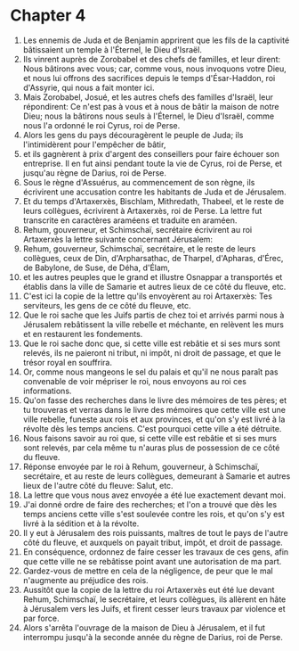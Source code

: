 # Chapter 4

1. Les ennemis de Juda et de Benjamin apprirent que les fils de la captivité bâtissaient un temple à l'Éternel, le Dieu d'Israël.
2. Ils vinrent auprès de Zorobabel et des chefs de familles, et leur dirent: Nous bâtirons avec vous; car, comme vous, nous invoquons votre Dieu, et nous lui offrons des sacrifices depuis le temps d'Ésar-Haddon, roi d'Assyrie, qui nous a fait monter ici.
3. Mais Zorobabel, Josué, et les autres chefs des familles d'Israël, leur répondirent: Ce n'est pas à vous et à nous de bâtir la maison de notre Dieu; nous la bâtirons nous seuls à l'Éternel, le Dieu d'Israël, comme nous l'a ordonné le roi Cyrus, roi de Perse.
4. Alors les gens du pays découragèrent le peuple de Juda; ils l'intimidèrent pour l'empêcher de bâtir,
5. et ils gagnèrent à prix d'argent des conseillers pour faire échouer son entreprise. Il en fut ainsi pendant toute la vie de Cyrus, roi de Perse, et jusqu'au règne de Darius, roi de Perse.
6. Sous le règne d'Assuérus, au commencement de son règne, ils écrivirent une accusation contre les habitants de Juda et de Jérusalem.
7. Et du temps d'Artaxerxès, Bischlam, Mithredath, Thabeel, et le reste de leurs collègues, écrivirent à Artaxerxès, roi de Perse. La lettre fut transcrite en caractères araméens et traduite en araméen.
8. Rehum, gouverneur, et Schimschaï, secrétaire écrivirent au roi Artaxerxès la lettre suivante concernant Jérusalem:
9. Rehum, gouverneur, Schimschaï, secrétaire, et le reste de leurs collègues, ceux de Din, d'Arpharsathac, de Tharpel, d'Apharas, d'Érec, de Babylone, de Suse, de Déha, d'Élam,
10. et les autres peuples que le grand et illustre Osnappar a transportés et établis dans la ville de Samarie et autres lieux de ce côté du fleuve, etc.
11. C'est ici la copie de la lettre qu'ils envoyèrent au roi Artaxerxès: Tes serviteurs, les gens de ce côté du fleuve, etc.
12. Que le roi sache que les Juifs partis de chez toi et arrivés parmi nous à Jérusalem rebâtissent la ville rebelle et méchante, en relèvent les murs et en restaurent les fondements.
13. Que le roi sache donc que, si cette ville est rebâtie et si ses murs sont relevés, ils ne paieront ni tribut, ni impôt, ni droit de passage, et que le trésor royal en souffrira.
14. Or, comme nous mangeons le sel du palais et qu'il ne nous paraît pas convenable de voir mépriser le roi, nous envoyons au roi ces informations.
15. Qu'on fasse des recherches dans le livre des mémoires de tes pères; et tu trouveras et verras dans le livre des mémoires que cette ville est une ville rebelle, funeste aux rois et aux provinces, et qu'on s'y est livré à la révolte dès les temps anciens. C'est pourquoi cette ville a été détruite.
16. Nous faisons savoir au roi que, si cette ville est rebâtie et si ses murs sont relevés, par cela même tu n'auras plus de possession de ce côté du fleuve.
17. Réponse envoyée par le roi à Rehum, gouverneur, à Schimschaï, secrétaire, et au reste de leurs collègues, demeurant à Samarie et autres lieux de l'autre côté du fleuve: Salut, etc.
18. La lettre que vous nous avez envoyée a été lue exactement devant moi.
19. J'ai donné ordre de faire des recherches; et l'on a trouvé que dès les temps anciens cette ville s'est soulevée contre les rois, et qu'on s'y est livré à la sédition et à la révolte.
20. Il y eut à Jérusalem des rois puissants, maîtres de tout le pays de l'autre côté du fleuve, et auxquels on payait tribut, impôt, et droit de passage.
21. En conséquence, ordonnez de faire cesser les travaux de ces gens, afin que cette ville ne se rebâtisse point avant une autorisation de ma part.
22. Gardez-vous de mettre en cela de la négligence, de peur que le mal n'augmente au préjudice des rois.
23. Aussitôt que la copie de la lettre du roi Artaxerxès eut été lue devant Rehum, Schimschaï, le secrétaire, et leurs collègues, ils allèrent en hâte à Jérusalem vers les Juifs, et firent cesser leurs travaux par violence et par force.
24. Alors s'arrêta l'ouvrage de la maison de Dieu à Jérusalem, et il fut interrompu jusqu'à la seconde année du règne de Darius, roi de Perse.

